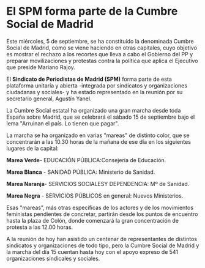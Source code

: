 # El SPM forma parte de la Cumbre Social de Madrid

Este miércoles, 5 de septiembre, se ha constituido la denominada Cumbre Social de Madrid, como se viene haciendo en otras capitales, cuyo objetivo es mostrar el rechazo a los recortes que lleva a cabo el Gobierno del PP y preparar movilizaciones y protestas contra la política que aplica el Ejecutivo que preside Mariano Rajoy.

El **Sindicato de Periodistas de Madrid (SPM)** forma parte de esta plataforma unitaria y abierta -integrada por sindicatos y organizaciones ciudadanas y sociales- y ha estado representado en la reunión por su secretario general, Agustín Yanel.

La Cumbre Social estatal ha organizado una gran marcha desde toda España sobre Madrid, que se celebrará el sábado 15 de septiembre bajo el lema "Arruinan el país. Lo tienen que pagar".

La marcha se ha organizado en varias "mareas" de distinto color, que se concentrarán a las 10.30 horas de la mañana de ese día en los siguientes lugares de la capital:

**Marea Verde**- EDUCACIÓN PÚBLICA:Consejería de Educación.

**Marea Blanca** - SANIDAD PÚBLICA: Ministerio de Sanidad.

**Marea Naranja**- SERVICIOS SOCIALESY DEPENDENCIA: Mº de Sanidad.

**Marea Negra** - SERVICIOS PÚBLICOS en general: Nuevos Ministerios.

Esas "mareas", más otras específicas de los actores y de los movimientos feministas pendientes de concretar, partirán desde los puntos de encuentro hasta la plaza de Colón, donde comenzará la gran concentración de protesta a las 12.00 horas.

A la reunión de hoy han asistido un centenar de representantes de distintos sindicatos y organizaciones de todo tipo, pero la Cumbre Social de Madrid y la marcha del día 15 cuentan hasta hoy con el apoyo expreso de 541 organizaciones sindicales y sociales.
